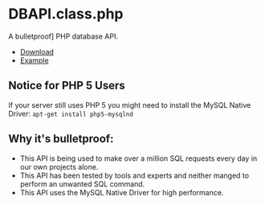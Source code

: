 # DBAPI.class.php

A bulletproof] PHP database API.

- [Download](https://raw.githubusercontent.com/hell-sh/PHP-DBAPI/master/DBAPI.class.php)
- [Example](https://github.com/hell-sh/PHP-DBAPI/blob/master/Example.php)

## Notice for PHP 5 Users

If your server still uses PHP 5 you might need to install the MySQL Native Driver: `apt-get install php5-mysqlnd`

## Why it's bulletproof:

- This API is being used to make over a million SQL requests every day in our own projects alone.
- This API has been tested by tools and experts and neither manged to perform an unwanted SQL command.
- This API uses the MySQL Native Driver for high performance.
